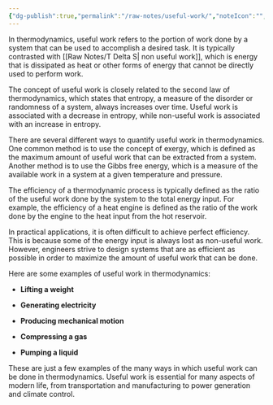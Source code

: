 ```yaml
---
{"dg-publish":true,"permalink":"/raw-notes/useful-work/","noteIcon":"","created":"2023-11-22T12:56:46.957+05:30"}
---
```


In thermodynamics, useful work refers to the portion of work done by a system that can be used to accomplish a desired task. It is typically contrasted with [[Raw Notes/T Delta S\| non useful work]], which is energy that is dissipated as heat or other forms of energy that cannot be directly used to perform work.

The concept of useful work is closely related to the second law of thermodynamics, which states that entropy, a measure of the disorder or randomness of a system, always increases over time. Useful work is associated with a decrease in entropy, while non-useful work is associated with an increase in entropy.

There are several different ways to quantify useful work in thermodynamics. One common method is to use the concept of exergy, which is defined as the maximum amount of useful work that can be extracted from a system. Another method is to use the Gibbs free energy, which is a measure of the available work in a system at a given temperature and pressure.

The efficiency of a thermodynamic process is typically defined as the ratio of the useful work done by the system to the total energy input. For example, the efficiency of a heat engine is defined as the ratio of the work done by the engine to the heat input from the hot reservoir.

In practical applications, it is often difficult to achieve perfect efficiency. This is because some of the energy input is always lost as non-useful work. However, engineers strive to design systems that are as efficient as possible in order to maximize the amount of useful work that can be done.

Here are some examples of useful work in thermodynamics:

* **Lifting a weight**

* **Generating electricity**

* **Producing mechanical motion**

* **Compressing a gas**

* **Pumping a liquid**

These are just a few examples of the many ways in which useful work can be done in thermodynamics. Useful work is essential for many aspects of modern life, from transportation and manufacturing to power generation and climate control.